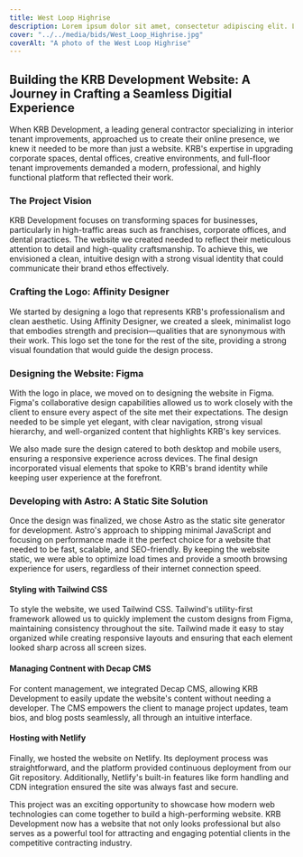 ```yaml
---
title: West Loop Highrise
description: Lorem ipsum dolor sit amet, consectetur adipiscing elit. Lorem ipsum dolor sit amet, consectetur adipiscing elit.
cover: "../../media/bids/West_Loop_Highrise.jpg"
coverAlt: "A photo of the West Loop Highrise"
---
```


## Building the KRB Development Website: A Journey in Crafting a Seamless Digitial Experience

When KRB Development, a leading general contractor specializing in interior tenant improvements, approached us to create their online presence, we knew it needed to be more than just a website. KRB's expertise in upgrading corporate spaces, dental offices, creative environments, and full-floor tenant improvements demanded a modern, professional, and highly functional platform that reflected their work.

### The Project Vision

KRB Development focuses on transforming spaces for businesses, particularly in high-traffic areas such as franchises, corporate offices, and dental practices. The website we created needed to reflect their meticulous attention to detail and high-quality craftsmanship. To achieve this, we envisioned a clean, intuitive design with a strong visual identity that could communicate their brand ethos effectively.

### Crafting the Logo: Affinity Designer

We started by designing a logo that represents KRB's professionalism and clean aesthetic. Using Affinity Designer, we created a sleek, minimalist logo that embodies strength and precision—qualities that are synonymous with their work. This logo set the tone for the rest of the site, providing a strong visual foundation that would guide the design process.

### Designing the Website: Figma

With the logo in place, we moved on to designing the website in Figma. Figma's collaborative design capabilities allowed us to work closely with the client to ensure every aspect of the site met their expectations. The design needed to be simple yet elegant, with clear navigation, strong visual hierarchy, and well-organized content that highlights KRB's key services.

We also made sure the design catered to both desktop and mobile users, ensuring a responsive experience across devices. The final design incorporated visual elements that spoke to KRB's brand identity while keeping user experience at the forefront.

### Developing with Astro: A Static Site Solution

Once the design was finalized, we chose Astro as the static site generator for development. Astro's approach to shipping minimal JavaScript and focusing on performance made it the perfect choice for a website that needed to be fast, scalable, and SEO-friendly. By keeping the website static, we were able to optimize load times and provide a smooth browsing experience for users, regardless of their internet connection speed.

#### Styling with Tailwind CSS

To style the website, we used Tailwind CSS. Tailwind's utility-first framework allowed us to quickly implement the custom designs from Figma, maintaining consistency throughout the site. Tailwind made it easy to stay organized while creating responsive layouts and ensuring that each element looked sharp across all screen sizes.

#### Managing Contnent with Decap CMS

For content management, we integrated Decap CMS, allowing KRB Development to easily update the website's content without needing a developer. The CMS empowers the client to manage project updates, team bios, and blog posts seamlessly, all through an intuitive interface.

#### Hosting with Netlify

Finally, we hosted the website on Netlify. Its deployment process was straightforward, and the platform provided continuous deployment from our Git repository. Additionally, Netlify's built-in features like form handling and CDN integration ensured the site was always fast and secure.

This project was an exciting opportunity to showcase how modern web technologies can come together to build a high-performing website. KRB Development now has a website that not only looks professional but also serves as a powerful tool for attracting and engaging potential clients in the competitive contracting industry.